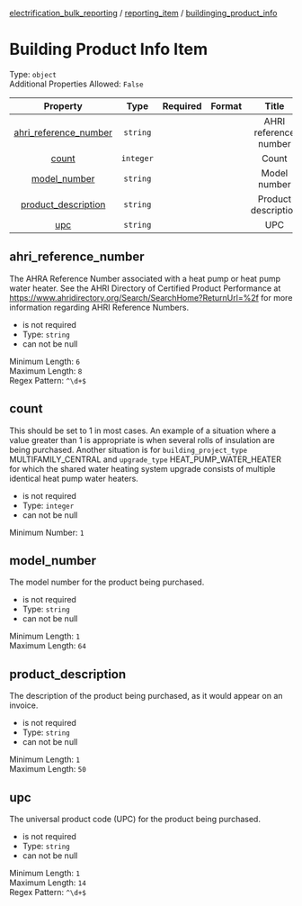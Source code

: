 


  
[electrification_bulk_reporting](electrification_bulk_reporting.md) / [reporting_item](reporting_item.md) / [buildinging_product_info](buildinging_product_info.md)
# Building Product Info Item
  
Type: `object`  
Additional Properties Allowed: `False`  
  

|Property|Type|Required|Format|Title|
| :---: | :---: | :---: | :---: | :---: |
|[ahri_reference_number](#ahri_reference_number)|`string`|||AHRI reference number|
|[count](#count)|`integer`|||Count|
|[model_number](#model_number)|`string`|||Model number|
|[product_description](#product_description)|`string`|||Product description|
|[upc](#upc)|`string`|||UPC|

## ahri_reference_number
  
The AHRA Reference Number associated with a heat pump or heat pump water heater. See the AHRI Directory of Certified Product Performance at  https://www.ahridirectory.org/Search/SearchHome?ReturnUrl=%2f for more information regarding AHRI Reference Numbers.  
  

- is not required
- Type: `string`
- can not be null
  
Minimum Length: `6`  
Maximum Length: `8`  
Regex Pattern: `^\d+$`
## count
  
This should be set to 1 in most cases. An example of a situation where a value greater than 1 is appropriate is when several rolls of insulation are being purchased. Another situation is for `building_project_type` MULTIFAMILY_CENTRAL and `upgrade_type` HEAT_PUMP_WATER_HEATER for which the shared water heating system upgrade consists of multiple identical heat pump water heaters.  
  

- is not required
- Type: `integer`
- can not be null
  
Minimum Number: `1`
## model_number
  
The model number for the product being purchased.  
  

- is not required
- Type: `string`
- can not be null
  
Minimum Length: `1`  
Maximum Length: `64`
## product_description
  
The description of the product being purchased, as it would appear on an invoice.  
  

- is not required
- Type: `string`
- can not be null
  
Minimum Length: `1`  
Maximum Length: `50`
## upc
  
The universal product code (UPC) for the product being purchased.  
  

- is not required
- Type: `string`
- can not be null
  
Minimum Length: `1`  
Maximum Length: `14`  
Regex Pattern: `^\d+$`
